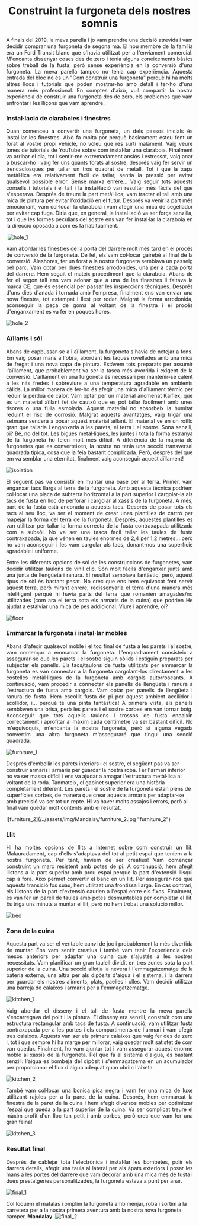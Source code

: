 <!-- ---
layout: page
title: Building our dreamed van
###subtitle: Why you'd want to go on a date with me
--- -->
<h1 style="text-align: center;"> Construint la furgoneta dels nostres somnis</h1>



<p align="justify"> A finals del 2019, la meva parella i jo vam prendre una decisió atrevida i vam decidir comprar una furgoneta de segona mà. El nou membre de la família era un Ford Transit blanc que s'havia utilitzat per a l'enviament comercial. M'encanta dissenyar coses des de zero i tenia alguns coneixements bàsics sobre treball de la fusta, però sense experiència en la conversió d'una furgoneta. La meva parella tampoc no tenia cap experiència. Aquesta entrada del bloc no és un "Com construir una furgoneta" perquè hi ha molts altres llocs i tutorials que poden mostrar-ho amb detall i fer-ho d'una manera més professional. En comptes d'això, vull compartir la nostra experiència de construir una furgoneta des de zero, els problemes que vam enfrontar i les lliçons que vam aprendre.
</p>

### Instal·lació de claraboies i finestres

<p align="justify">
Quan comenceu a convertir una furgoneta, un dels passos inicials és instal·lar les finestres. Això fa molta por perquè bàsicament esteu fent un forat al vostre propi vehicle, no voleu que res surti malament. Vaig veure tones de tutorials de YouTube sobre com instal·lar una claraboia. Finalment va arribar el dia, tot i sentir-me extremadament ansiós i estressat, vaig anar a buscar-ho i vaig fer uns quants forats al sostre, després vaig fer servir un trencaclosques per tallar un tros quadrat de metall. Tot i que la xapa metàl·lica era relativament fàcil de tallar, sentia la pressió per evitar qualsevol possible error. Sense marxa enrere... Vaig seguir tots aquests consells i tutorials i el tall i la instal·lació van resultar més fàcils del que s'esperava. Després de treure la part metàl·lica, vam tractar el tall amb una mica de pintura per evitar l'oxidació en el futur. Després va venir la part més emocionant, vam col·locar la claraboia i vam afegir una mica de segellador per evitar cap fuga. Diria que, en general, la instal·lació va ser força senzilla, tot i que les formes peculiars del sostre ens van fer instal·lar la claraboia en la direcció oposada a com es fa habitualment.
</p>

 ![hole_1](/../assets/img/Mandalay/hole_1.jpg "hole_1")


<p align="justify">
Vam abordar les finestres de la porta del darrere molt més tard en el procés de conversió de la furgoneta. De fet, els vam col·locar gairebé al final de la conversió. Aleshores, fer un forat a la nostra furgoneta semblava un passeig pel parc. Vam optar per dues finestres arrodonides, una per a cada porta del darrere. Hem seguit el mateix procediment que la claraboia. Abans de fer el segon tall ens vam adonar que a una de les finestres li faltava la marca CE, que és essencial per passar les inspeccions tècniques. Després d'uns dies d'anada i tornada amb l'empresa, finalment ens van enviar una nova finestra, tot estampat i llest per rodar. Malgrat la forma arrodonida, aconseguir la peça de goma al voltant de la finestra i el procés d'enganxament es va fer en poques hores.
</p>



![hole_2](/../assets/img/Mandalay/hole_2.jpg "hole_2")


### Aïllants i sól

<p align="justify">
Abans de capbussar-se a l'aïllament, la furgoneta s'havia de netejar a fons. Em vaig posar mans a l'obra, abordant les taques rovellades amb una mica de fregat i una nova capa de pintura. Estàvem tots preparats per assumir l'aïllament, que probablement va ser la tasca més avorrida i exigent de la conversió. L'aïllament en una furgoneta és necessari per mantenir-se calent a les nits fredes i sobreviure a una temperatura agradable en ambients càlids. La millor manera de fer-ho és afegir una mica d'aïllament tèrmic per reduir la pèrdua de calor. Vam optar per un material anomenat Kaiflex, que és un material aïllant fet de cautxú que es pot tallar fàcilment amb unes tisores o una fulla esmolada. Aquest material no absorbeix la humitat reduint el risc de corrosió. Malgrat aquests avantatges, vaig trigar una setmana sencera a posar aquest material aïllant. El material ve en un rotllo gran que tallaria i enganxaria a les parets, el terra i el sostre. Sona senzill, oi? Bé, no del tot. Les bigues metàl·liques, les juntes i tota la forma estranya de la furgoneta ho feien molt més difícil. A diferència de la majoria de furgonetes que es converteixen, la nostra no tenia una secció transversal quadrada típica, cosa que la feia bastant complicada. Però, després del que em va semblar una eternitat, finalment vaig aconseguir aquest aïllament!

</p>


![isolation](/../assets/img/Mandalay/isolation.jpg "isolation")

<p align="justify">
El següent pas va consistir en muntar una base per al terra. Primer, vam enganxar tacs llargs al terra de la furgoneta. Amb aquesta tècnica podríem col·locar una placa de subterra horitzontal a la part superior i cargolar-la als tacs de fusta en lloc de perforar i cargolar al xassís de la furgoneta. A més, part de la fusta està ancorada a aquests tacs. Després de posar tots els tacs al seu lloc, va ser el moment de crear unes plantilles de cartró per mapejar la forma del terra de la furgoneta. Després, aquestes plantilles es van utilitzar per tallar la forma correcta de la fusta contraxapada utilitzada com a subsòl. No va ser una tasca fàcil tallar les taules de fusta contraxapada, ja que vénen en taules enormes de 2,4 per 1,2 metres... però ho vam aconseguir i les vam cargolar als tacs, donant-nos una superfície agradable i uniforme.
</p>

<p align="justify"> Entre les diferents opcions de sòl de les construccions de furgonetes, vam decidir utilitzar taulons de vinil clic. Són molt fàcils d'enganxar junts amb una junta de llengüeta i ranura. El resultat semblava fantàstic, però, aquest tipus de sòl és bastant pesat. No crec que ens hem equivocat fent servir aquest terra, però mirant enrere, redissenyaria el terra d'una manera més intel·ligent perquè hi havia parts del terra que romanien amagades/no utilitzades (com ara el terra sota els armaris de la cuina) que podrien He ajudat a estalviar una mica de pes addicional. Viure i aprendre, oi?
</p>



![floor](/../assets/img/Mandalay/floor.jpg "floor")

### Emmarcar la furgoneta i instal·lar mobles
<p align="justify">
Abans d'afegir qualsevol moble i el toc final de fusta a les parets i al sostre, vam començar a emmarcar la furgoneta. L'enquadrament consisteix a assegurar-se que les parets i el sostre siguin sòlids i estiguin preparats per subjectar els panells. Els tacs/taulons de fusta utilitzats per emmarcar la furgoneta es van connectar a la furgoneta cargolant-los directament a les costelles metàl·liques de la furgoneta amb cargols autorroscants. A continuació, vam procedir a connectar els panells de llengüeta i ranura a l'estructura de fusta amb cargols. Vam optar per panells de llengüeta i ranura de fusta. Hem escollit fusta de pi per aquest ambient acollidor i acollidor, i... perquè té una pinta fantàstica! A primera vista, els panells semblaven una brisa, però les parets i el sostre corbes em van tornar boig. Aconseguir que tots aquells taulons i trossos de fusta encaixin correctament i aprofitar al màxim cada centímetre va ser bastant difícil. No m'equivoquis, m'encanta la nostra furgoneta, però si alguna vegada convertim una altra furgoneta m'asseguraré que tingui una secció quadrada.
 </p>


![furniture_1](/../assets/img/Mandalay/furniture_1.jpg "furniture_1")

<p align="justify">

Després d'embellir les parets interiors i el sostre, el següent pas va ser construir armaris i armaris per guardar la nostra roba. Fer l'armari inferior no va ser massa difícil i ens va ajudar a amagar l'estructura metàl·lica al voltant de la roda. Tanmateix, el gabinet superior era una història completament diferent. Les parets i el sostre de la furgoneta estan plens de superfícies corbes, de manera que crear aquests armaris per adaptar-se amb precisió va ser tot un repte. Hi va haver molts assajos i errors, però al final vam quedar molt contents amb el resultat.
</p>
![furniture_2](/../assets/img/Mandalay/furniture_2.jpg "furniture_2")

### Llit
<p align="justify">
Hi ha moltes opcions de llits a Internet sobre com construir un llit. Malauradament, cap d'ells s'adaptava del tot al petit espai que teníem a la nostra furgoneta. Per tant, havíem de ser creatius! Vam començar construint un marc resistent amb potes de pi. A continuació, hem afegit llistons a la part superior amb prou espai perquè la part d'extensió llisqui cap a fora. Això permet convertir el banc en un llit. Per assegurar-nos que aquesta transició fos suau, hem utilitzat una frontissa llarga. En cas contrari, els llistons de la part d'extensió caurien a l'espai entre els fixos. Finalment, es van fer un parell de taules amb potes desmuntables per completar el llit. Es triga uns minuts a muntar el llit, però no hem trobat una solució millor.
</p>


![bed](/../assets/img/Mandalay/bed.jpg "bed")


### Zona de la cuina
<p align="justify">Aquesta part va ser el veritable canvi de joc i probablement la més divertida de muntar. Ens vam sentir creatius i també vam tenir l'experiència dels mesos anteriors per adaptar una cuina que s'ajustés a les nostres necessitats. Vam planificar un gran taulell dividit en tres zones sota la part superior de la cuina. Una secció allotja la nevera i l'emmagatzematge de la bateria externa, una altra per als dipòsits d'aigua i el sistema, i la darrera per guardar els nostres aliments, plats, paelles i olles. Vam decidir utilitzar una barreja de calaixos i armaris per a l'emmagatzematge.</p>


![kitchen_1](/../assets/img/Mandalay/kitchen_1.jpg "kitchen_1")
<p align="justify">Vaig abordar el disseny i el tall de fusta mentre la meva parella s'encarregava del polit i la pintura. El disseny era senzill, construït com una estructura rectangular amb tacs de fusta. A continuació, vam utilitzar fusta contraxapada per a les portes i els compartiments de l'armari i vam afegir tres calaixos. Aquests van ser els primers calaixos que vaig fer des de zero i, tot i que sempre hi ha marge per millorar, vaig quedar molt satisfet de com van quedar. Finalment, ho vam ajuntar tot i vam assegurar aquest enorme moble al xassís de la furgoneta. Pel que fa al sistema d'aigua, és bastant senzill: l'aigua es bombeja del dipòsit i s'emmagatzema en un acumulador per proporcionar el flux d'aigua adequat quan obrim l'aixeta.
</p>




![kitchen_2](/../assets/img/Mandalay/kitchen_2.jpg "kitchen_2")

<p align="justify">També vam col·locar una bonica pica negra i vam fer una mica de luxe utilitzant rajoles per a la paret de la cuina. Després, hem emmarcat la finestra de la paret de la cuina i hem afegit diversos mobles per optimitzar l'espai que queda a la part superior de la cuina. Va ser complicat treure el màxim profit d'un lloc tan petit i amb corbes, però crec que vam fer una gran feina! </p>

![kitchen_3](/../assets/img/Mandalay/kitchen_3.jpg "kitchen_3")


### Resultat final
<p align="justify">
Després de cablejar tota l'electrònica i instal·lar les bombetes, polir els darrers detalls, afegir una taula al lateral per als àpats exteriors i posar les mans a les portes del darrere que vam decorar amb una mica més de fusta i dues prestatgeries personalitzades, la furgoneta estava a punt per anar.
</p>

![final_1](/../assets/img/Mandalay/final_1.jpg "final_1")

Col·loquem el matalàs i omplim la furgoneta amb menjar, roba i sortim a la carretera per a la nostra primera aventura amb la nostra nova furgoneta camper, **Mandalay**.
![final_2](/../assets/img/Mandalay/final_2.jpg "final_2")
